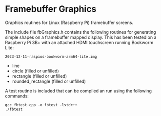 # Framebuffer Graphics
Graphics routines for Linux (Raspberry Pi) framebuffer screens.

The include file fbGraphics.h contains the following routines for generating simple shapes on a framebuffer mapped display.
This has been tested on a Raspberry Pi 3B+ with an attached HDMI touchscreen running Bookworm Lite:  
~~~
2023-12-11-raspios-bookworm-arm64-lite.img
~~~

- line
- circle (filled or unfilled)
- rectangle (filled or unfilled)
- rounded_rectangle (filled or unfilled)

A test routine is included that can be compiled an run using the following commands:
```
gcc fbtest.cpp -o fbtest -lstdc++
./fbtest
```
